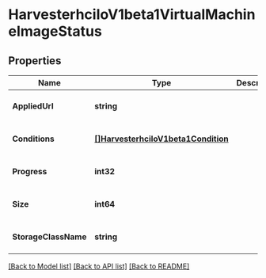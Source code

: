 # HarvesterhciIoV1beta1VirtualMachineImageStatus

## Properties
Name | Type | Description | Notes
------------ | ------------- | ------------- | -------------
**AppliedUrl** | **string** |  | [optional] [default to null]
**Conditions** | [**[]HarvesterhciIoV1beta1Condition**](harvesterhci.io.v1beta1.Condition.md) |  | [optional] [default to null]
**Progress** | **int32** |  | [optional] [default to null]
**Size** | **int64** |  | [optional] [default to null]
**StorageClassName** | **string** |  | [optional] [default to null]

[[Back to Model list]](../README.md#documentation-for-models) [[Back to API list]](../README.md#documentation-for-api-endpoints) [[Back to README]](../README.md)


